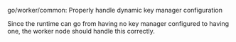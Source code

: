 go/worker/common: Properly handle dynamic key manager configuration

Since the runtime can go from having no key manager configured to having one,
the worker node should handle this correctly.
